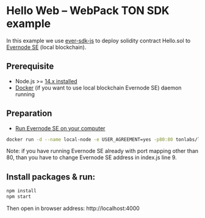 # Hello Web – WebPack TON SDK example

In this example we use [ever-sdk-js](https://github.com/tonlabs/ever-sdk-js) to deploy solidity contract Hello.sol to [Evernode SE](https://docs.everos.dev/evernode-platform/products/simple-emulator-se) (local blockchain).

## Prerequisite

* Node.js >= [14.x installed](https://nodejs.org)
* [Docker](https://docs.docker.com/desktop/#download-and-install) (if you want to use local blockchain Evernode SE) daemon running



## Preparation

* [Run Evernode SE on your computer](https://docs.everos.dev/everdev/command-line-interface/evernode-platform-startup-edition-se)

```sh
docker run -d --name local-node -e USER_AGREEMENT=yes -p80:80 tonlabs/local-node
```

Note: if you have running Evernode SE already with port mapping other than 80, than you have to
change Evernode SE address in index.js line 9.

## Install packages & run:

```sh
npm install
npm start
```

Then open in browser address: http://localhost:4000
